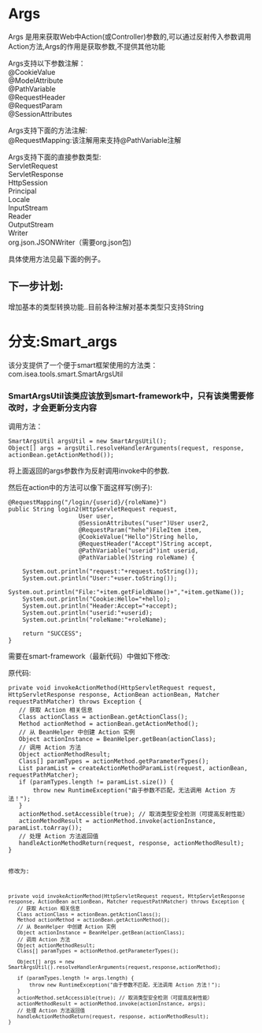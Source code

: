 Args
==================

Args 是用来获取Web中Action(或Controller)参数的,可以通过反射传入参数调用Action方法,Args的作用是获取参数,不提供其他功能

Args支持以下参数注解：<br>
@CookieValue<br>
@ModelAttribute<br>
@PathVariable<br>
@RequestHeader<br>
@RequestParam<br>
@SessionAttributes<br>

Args支持下面的方法注解:<br>
@RequestMapping:该注解用来支持@PathVariable注解<br>

Args支持下面的直接参数类型:<br>
ServletRequest<br>
ServletResponse<br>
HttpSession<br>
Principal<br>
Locale<br>
InputStream<br>
Reader<br>
OutputStream<br>
Writer<br>
org.json.JSONWriter（需要org.json包)<br>

具体使用方法见最下面的例子。<br>

<h2>下一步计划:</h2>
增加基本的类型转换功能..目前各种注解对基本类型只支持String

分支:Smart_args
=======
该分支提供了一个便于smart框架使用的方法类：com.isea.tools.smart.SmartArgsUtil<br>

<h3>SmartArgsUtil该类应该放到smart-framework中，只有该类需要修改时，才会更新分支内容</h3>

调用方法：
<pre><code>SmartArgsUtil argsUtil = new SmartArgsUtil();
Object[] args = argsUtil.resolveHandlerArguments(request, response, actionBean.getActionMethod());
</code></pre>
将上面返回的args参数作为反射调用invoke中的参数.

然后在action中的方法可以像下面这样写(例子):
<pre><code>@RequestMapping("/login/{userid}/{roleName}")
public String login2(HttpServletRequest request,
                    User user,
                    @SessionAttributes("user")User user2,
                    @RequestParam("hehe")FileItem item,
                    @CookieValue("Hello")String hello,
                    @RequestHeader("Accept")String accept,
                    @PathVariable("userid")int userid,
                    @PathVariable()String roleName) {

    System.out.println("request:"+request.toString());
    System.out.println("User:"+user.toString());
    System.out.println("File:"+item.getFieldName()+","+item.getName());
    System.out.println("Cookie:Hello="+hello);
    System.out.println("Header:Accept="+accept);
    System.out.println("userid:"+userid);
    System.out.println("roleName:"+roleName);

    return "SUCCESS";
}</code></pre>



需要在smart-framework（最新代码）中做如下修改:

原代码:
<pre><code>private void invokeActionMethod(HttpServletRequest request, HttpServletResponse response, ActionBean actionBean, Matcher requestPathMatcher) throws Exception {
   // 获取 Action 相关信息
   Class<?> actionClass = actionBean.getActionClass();
   Method actionMethod = actionBean.getActionMethod();
   // 从 BeanHelper 中创建 Action 实例
   Object actionInstance = BeanHelper.getBean(actionClass);
   // 调用 Action 方法
   Object actionMethodResult;
   Class<?>[] paramTypes = actionMethod.getParameterTypes();
   List<Object> paramList = createActionMethodParamList(request, actionBean, requestPathMatcher);
   if (paramTypes.length != paramList.size()) {
       throw new RuntimeException("由于参数不匹配，无法调用 Action 方法！");
   }
   actionMethod.setAccessible(true); // 取消类型安全检测（可提高反射性能）
   actionMethodResult = actionMethod.invoke(actionInstance, paramList.toArray());
   // 处理 Action 方法返回值
   handleActionMethodReturn(request, response, actionMethodResult);
}</code></pre>


修改为:
<pre><code>private void invokeActionMethod(HttpServletRequest request, HttpServletResponse response, ActionBean actionBean, Matcher requestPathMatcher) throws Exception {
   // 获取 Action 相关信息
   Class<?> actionClass = actionBean.getActionClass();
   Method actionMethod = actionBean.getActionMethod();
   // 从 BeanHelper 中创建 Action 实例
   Object actionInstance = BeanHelper.getBean(actionClass);
   // 调用 Action 方法
   Object actionMethodResult;
   Class<?>[] paramTypes = actionMethod.getParameterTypes();

   Object[] args = new SmartArgsUtil().resolveHandlerArguments(request,response,actionMethod);

   if (paramTypes.length != args.length) {
       throw new RuntimeException("由于参数不匹配，无法调用 Action 方法！");
   }
   actionMethod.setAccessible(true); // 取消类型安全检测（可提高反射性能）
   actionMethodResult = actionMethod.invoke(actionInstance, args);
   // 处理 Action 方法返回值
   handleActionMethodReturn(request, response, actionMethodResult);
}</code></pre>
